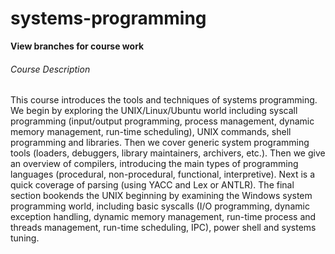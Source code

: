 # systems-programming

**View branches for course work**

###### Course Description
This course introduces the tools and techniques of systems programming.  We begin by exploring the UNIX/Linux/Ubuntu world including syscall programming (input/output programming, process management, dynamic memory management, run-time scheduling), UNIX commands, shell programming and libraries. Then we cover generic system programming tools (loaders, debuggers, library maintainers, archivers, etc.). Then we give an overview of compilers, introducing the main types of programming languages (procedural, non-procedural, functional, interpretive). Next is a quick coverage of parsing (using YACC and Lex or ANTLR). The final section bookends the UNIX beginning by examining the Windows system programming world, including basic syscalls (I/O programming, dynamic exception handling, dynamic memory management, run-time process and threads management, run-time scheduling, IPC), power shell and systems tuning.
